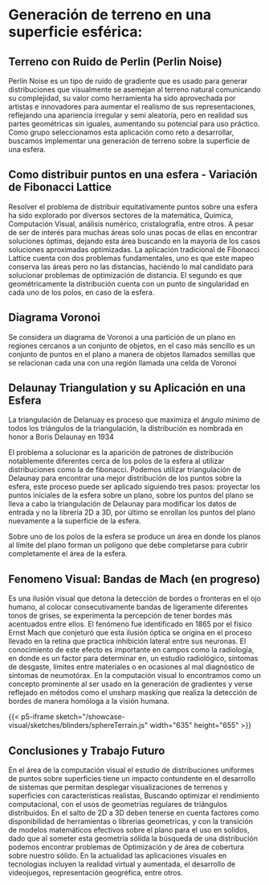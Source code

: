 # Generación de terreno en una superficie esférica:

## Terreno con Ruido de Perlin (Perlin Noise)

Perlin Noise es un tipo de ruido de gradiente que es usado para generar distribuciones que visualmente se asemejan al terreno natural comunicando su complejidad, su valor como herramienta ha sido aprovechada por artistas e innovadores para aumentar el realismo de sus representaciones, reflejando una apariencia irregular y semi aleatoria, pero en realidad sus partes geométricas sin iguales, aumentando su potencial para uso práctico. Como grupo seleccionamos esta aplicación como reto a desarrollar, buscamos implementar una generación de terreno sobre la superficie de una esfera.

## Como distribuir puntos en una esfera - Variación de Fibonacci Lattice

Resolver el problema de distribuir equitativamente puntos sobre una esfera ha sido explorado por diversos sectores de la matemática, Química, Computación Visual, análisis numérico, cristalografía, entre otros. A pesar de ser de interés para muchas áreas solo unas pocas de ellas en encontrar soluciones óptimas, dejando esta área buscando en la mayoría de los casos soluciones aproximadas optimizadas. La aplicación tradicional de Fibonacci Lattice cuenta con dos problemas fundamentales, uno es que este mapeo conserva las áreas pero no las distancias, haciéndo lo mal candidato para solucionar problemas de optimización de distancia. El segundo es que geométricamente la distribución cuenta con un punto de singularidad en cada uno de los polos, en caso de la esfera.

## Diagrama Voronoi

Se considera un diagrama de Voronoi a una partición de un plano en regiones cercanos a un conjunto de objetos, en el caso más sencillo es un conjunto de puntos en el plano a manera de objetos llamados semillas que se relacionan cada una con una región llamada una celda de Voronoi

## Delaunay Triangulation y su Aplicación en una Esfera

La triangulación de Delanuay es proceso que maximiza el ángulo mínimo de todos los triángulos de la triangulación, la distribución es nombrada en honor a Boris Delaunay en 1934

El problema a solucionar es la aparición de patrones de distribución notablemente diferentes cerca de los polos de la esfera al utilizar distribuciones como la de fibonacci. Podemos utilizar triangulación de Delaunay para encontrar una mejor distribución de los puntos sobre la esfera, este proceso puede ser aplicado siguiendo tres pasos: proyectar los puntos iniciales de la esfera sobre un plano, sobre los puntos del plano se lleva a cabo la triangulación de Delaunay para modificar los datos de entrada y no la librería 2D a 3D, por último se enrollan los puntos del plano nuevamente a la superficie de la esfera.

Sobre uno de los polos de la esfera se produce un área en donde los planos al límite del plano forman un polígono que debe completarse para cubrir completamente el área de la esfera.

## Fenomeno Visual: Bandas de Mach (en progreso)

Es una ilusión visual que detona la detección de bordes o fronteras en el ojo humano, al colocar consecutivamente bandas de ligeramente diferentes tonos de grises, se experimenta la percepción de tener bordes más acentuados entre ellos. El fenómeno fue identificado en 1865 por el físico Ernst Mach que conjeturó que esta ilusión óptica se origina en el proceso llevado en la retina que practica inhibición lateral entre sus neuronas. El conocimiento de este efecto es importante en campos como la radiología, en donde es un factor para determinar en, un estudio radiológico, síntomas de desgaste, límites entre materiales o en ocasiones al mal diagnóstico de síntomas de neumotórax. En la computación visual lo encontramos como un concepto prominente al ser usado en la generación de gradientes y verse reflejado en métodos como el unsharp masking que realiza la detección de bordes de manera homóloga a la visión humana.

{{< p5-iframe sketch="/showcase-visual/sketches/blinders/sphereTerrain.js" width="635" height="655" >}}

## Conclusiones y Trabajo Futuro

En el área de la computación visual el estudio de distribuciones uniformes de puntos sobre superficies tiene un impacto contundente en el desarrollo de sistemas que permitan desplegar visualizaciones de terrenos y superficies con características realistas, Buscando optimizar el rendimiento computacional, con el usos de geometrías regulares de triángulos distribuidos. En el salto de 2D a 3D deben tenerse en cuenta factores como disponibilidad de herramientas o librerias geometricas, y con la transición de modelos matemáticos efectivos sobre el plano para el uso en solidos, dado que al someter esta geometría sólida la búsqueda de una distribución podemos encontrar problemas de Optimización y de área de cobertura sobre nuestro sólido. En la actualidad las aplicaciones visuales en tecnologias incluyen la realidad virtual y aumentada, el desarrollo de videojuegos, representación geogréfica, entre otros.
